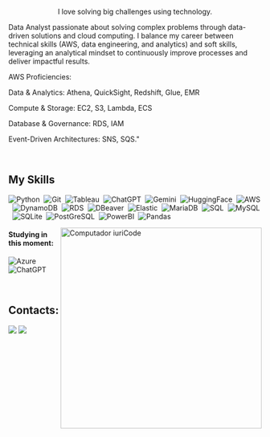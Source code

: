 
<p align="center">I love solving big challenges using technology.

Data Analyst passionate about solving complex problems through data-driven solutions and cloud computing. I balance my career between technical skills (AWS, data engineering, and analytics) and soft skills, leveraging an analytical mindset to continuously improve processes and deliver impactful results.

AWS Proficiencies:

Data & Analytics: Athena, QuickSight, Redshift, Glue, EMR

Compute & Storage: EC2, S3, Lambda, ECS

Database & Governance: RDS, IAM

Event-Driven Architectures: SNS, SQS."</p>&nbsp;


## My Skills


![Python](https://img.shields.io/badge/Python-14354C?style=for-the-badge&logo=python&logoColor=white)&nbsp;
![Git](https://img.shields.io/badge/GIT-E44C30?style=for-the-badge&logo=git&logoColor=white)&nbsp;
![Tableau](https://img.shields.io/badge/Tableau-E97627?style=for-the-badge&logo=Tableau&logoColor=white)&nbsp;
![ChatGPT](https://img.shields.io/badge/ChatGPT-74aa9c?style=for-the-badge&logo=openai&logoColor=white)&nbsp;
![Gemini](https://img.shields.io/badge/Google%20Gemini-8E75B2?style=for-the-badge&logo=googlegemini&logoColor=white)&nbsp;
![HuggingFace](https://img.shields.io/badge/-HuggingFace-FDEE21?style=for-the-badge&logo=HuggingFace&logoColor=black)&nbsp;
![AWS](https://img.shields.io/badge/Amazon_AWS-FF9900?style=for-the-badge&logo=amazonaws&logoColor=white)&nbsp;
![DynamoDB](https://img.shields.io/badge/Amazon%20DynamoDB-4053D6?style=for-the-badge&logo=Amazon%20DynamoDB&logoColor=white)&nbsp;
![RDS](https://img.shields.io/badge/Amazon%20RDS-527FFF?style=for-the-badge&logo=amazon-rds&logoColor=white)&nbsp;
![DBeaver](https://img.shields.io/badge/dbeaver-382923?style=for-the-badge&logo=dbeaver&logoColor=white)&nbsp;
![Elastic](https://img.shields.io/badge/Elastic_Search-005571?style=for-the-badge&logo=elasticsearch&logoColor=white)&nbsp;
![MariaDB](https://img.shields.io/badge/MariaDB-003545?style=for-the-badge&logo=mariadb&logoColor=white)&nbsp;
![SQL](https://img.shields.io/badge/Microsoft%20SQL%20Server-CC2927?style=for-the-badge&logo=microsoft%20sql%20server&logoColor=white)&nbsp;
![MySQL](https://img.shields.io/badge/MySQL-005C84?style=for-the-badge&logo=mysql&logoColor=white)&nbsp;
![SQLite](https://img.shields.io/badge/Sqlite-003B57?style=for-the-badge&logo=sqlite&logoColor=white)&nbsp;
![PostGreSQL](https://img.shields.io/badge/PostgreSQL-316192?style=for-the-badge&logo=postgresql&logoColor=white)&nbsp;
![PowerBI](https://img.shields.io/badge/PowerBI-F2C811?style=for-the-badge&logo=Power%20BI&logoColor=white)&nbsp;
![Pandas](https://img.shields.io/badge/Pandas-2C2D72?style=for-the-badge&logo=pandas&logoColor=white)&nbsp;



<img src="https://raw.githubusercontent.com/MicaelliMedeiros/micaellimedeiros/master/image/computer-illustration.png" min-width="400px" max-width="400px" width="400px" align="right" alt="Computador iuriCode">

#### Studying in this moment:

![Azure](https://img.shields.io/badge/Azure_DevOps-0078D7?style=for-the-badge&logo=azure-devops&logoColor=white)&nbsp;
![ChatGPT](https://img.shields.io/badge/ChatGPT-74aa9c?style=for-the-badge&logo=openai&logoColor=white)&nbsp;


&nbsp;
&nbsp;

## Contacts:

<div> 
<a href = "mailto:contato.dancruz1812@gmail.com"> <img src="https://img.shields.io/badge/-Gmail-%23333?style=for-the-badge&logo=gmail&logoColor=white" target="_blank"></a>
<a href = "www.linkedin.com/in/daniel-aug-cruz/" target="_blank"><img src="https://img.shields.io/badge/-LinkedIn-%230077B5?style=for-the-badge&logo=linkedin&logoColor=white"  target="_blank"></a> 
</div>&nbsp;&nbsp;
 

  
  
